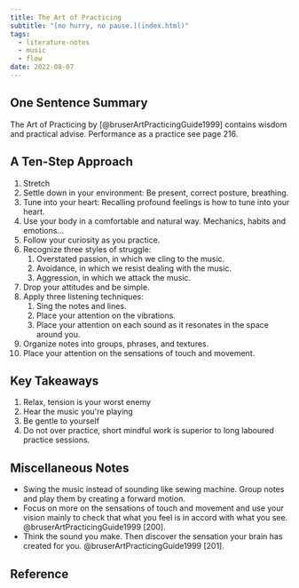 ```yaml
---
title: The Art of Practicing
subtitle: "[no hurry, no pause.](index.html)"
tags:
  - literature-notes
  - music
  - flow
date: 2022-08-07
---
```


## One Sentence Summary

The Art of Practicing by [@bruserArtPracticingGuide1999] contains wisdom and practical advise. Performance as a practice see page 216.

## A Ten-Step Approach

1. Stretch
2. Settle down in your environment: Be present, correct posture, breathing.
3. Tune into your heart: Recalling profound feelings is how to tune into your heart.
4. Use your body in a comfortable and natural way. Mechanics, habits and emotions… 
5. Follow your curiosity as you practice. 
6. Recognize three styles of struggle:
    1. Overstated passion, in which we cling to the music.
    2. Avoidance, in which we resist dealing with the music.
    3. Aggression, in which we attack the music.
7. Drop your attitudes and be simple.
8. Apply three listening techniques:
    1. Sing the notes and lines.
    2. Place your attention on the vibrations.
    3. Place your attention on each sound as it resonates in the space around you.
9. Organize notes into groups, phrases, and textures.
10. Place your attention on the sensations of touch and movement.

## Key Takeaways

1. Relax, tension is your worst enemy
2. Hear the music you're playing
3. Be gentle to yourself
4. Do not over practice, short mindful work is superior to long laboured practice sessions. 

## Miscellaneous Notes

- Swing the music instead of sounding like sewing machine. Group notes and play them by creating a forward motion.
- Focus on more on the sensations of touch and movement and use your vision mainly to check that what you feel is in accord with what you see. @bruserArtPracticingGuide1999 [200].
- Think the sound you make. Then discover the sensation your brain has created for you. @bruserArtPracticingGuide1999 [201].

## Reference
